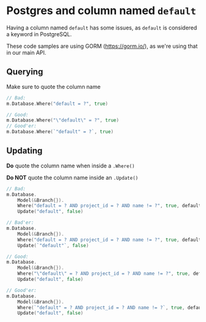 # Postgres and column named `default`

Having a column named `default` has some issues, as `default` is considered a
keyword in PostgreSQL.

These code samples are using GORM (<https://gorm.io/>), as we're using that in
our main API.

## Querying

Make sure to quote the column name

```go
// Bad:
m.Database.Where("default = ?", true)
```

```go
// Good:
m.Database.Where("\"default\" = ?", true)
// Good'er:
m.Database.Where(`"default" = ?`, true)
```

## Updating

**Do** quote the column name when inside a `.Where()`

**Do NOT** quote the column name inside an `.Update()`

```go
// Bad:
m.Database.
	Model(&Branch{}).
	Where("default = ? AND project_id = ? AND name != ?", true, defaultBranch.ProjectID, defaultBranch.Name).
	Update("default", false)

// Bad'er:
m.Database.
	Model(&Branch{}).
	Where("default = ? AND project_id = ? AND name != ?", true, defaultBranch.ProjectID, defaultBranch.Name).
	Update(`"default"`, false)
```

```go
// Good:
m.Database.
	Model(&Branch{}).
	Where("\"default\" = ? AND project_id = ? AND name != ?", true, defaultBranch.ProjectID, defaultBranch.Name).
	Update("default", false)

// Good'er:
m.Database.
	Model(&Branch{}).
	Where(`"default" = ? AND project_id = ? AND name != ?`, true, defaultBranch.ProjectID, defaultBranch.Name).
	Update("default", false)
```

